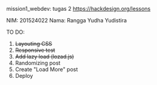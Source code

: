 mission1_webdev: tugas 2
https://hackdesign.org/lessons

NIM: 201524022
Nama: Rangga Yudha Yudistira

TO DO:
1. ~~Layouting CSS~~
2. ~~Responsive test~~
3. ~~Add lazy load (lozad.js)~~
4. Randomizing post
5. Create "Load More" post
6. Deploy
